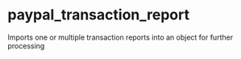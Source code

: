 # paypal_transaction_report
Imports one or multiple transaction reports into an object for further processing
